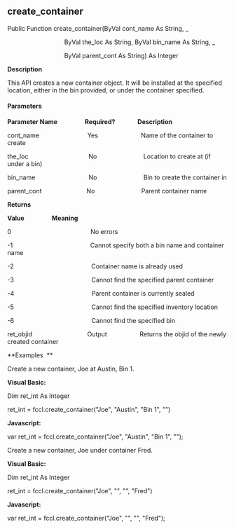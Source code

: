create_container
----------------

Public Function create_container(ByVal cont_name As String, _

                                 ByVal the_loc As String, ByVal bin_name As String, _

                                 ByVal parent_cont As String) As Integer

**Description**

This API creates a new container object. It will be installed at the specified location, either in the bin provided, or under the container specified.

#### Parameters
**Parameter Name**                **Required?**             **Description**

cont_name                            Yes                         Name of the container to create

the_loc                                   No                           Location to create at (if under a bin)

bin_name                               No                           Bin to create the container in

parent_cont                          No                           Parent container name

**Returns**

**Value**                **Meaning**

0                                              No errors

-1                                             Cannot specify both a bin name and container name

-2                                             Container name is already used

-3                                             Cannot find the specified parent container

-4                                             Parent container is currently sealed

-5                                             Cannot find the specified inventory location

-6                                             Cannot find the specified bin

ret_objid                                Output                   Returns the objid of the newly created container

**Examples  **

 Create a new container, Joe at Austin, Bin 1.

**Visual Basic:**

Dim ret_int As Integer

ret_int = fccl.create_container("Joe", "Austin", "Bin 1", "")

**Javascript:**

var ret_int = fccl.create_container("Joe", "Austin", "Bin 1", "");

 Create a new container, Joe under container Fred.

**Visual Basic:**

Dim ret_int As Integer

ret_int = fccl.create_container("Joe", "", "", "Fred")

**Javascript:**

var ret_int = fccl.create_container("Joe", "", "", "Fred");
